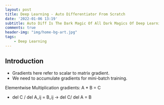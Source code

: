 ```yaml
---
layout: post
title: Deep Learning - Auto Differentiator From Scratch
date: '2022-01-06 13:19'
subtitle: Auto Diff Is The Dark Magic Of All Dark Magics Of Deep Learning
comments: true
header-img: "img/home-bg-art.jpg"
tags:
    - Deep Learning
---
```


## Introduction

- Gradients here refer to scalar to matrix gradient. 
- We need to accumulate gradients for mini-batch training.

Elementwise Multiplication gradients:
A * B = C
- del C / del A_ij = B_ij -> del C/ del A = B